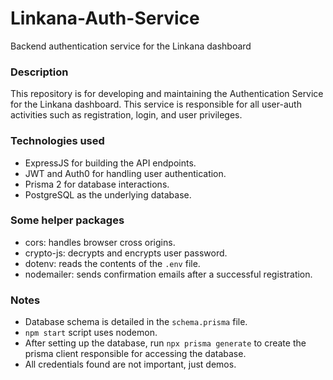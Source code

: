 # Linkana-Auth-Service
Backend authentication service for the Linkana dashboard

### Description

This repository is for developing and maintaining the Authentication Service for the Linkana dashboard. This service is responsible for all user-auth activities such as registration, login, and user privileges.

### Technologies used

- ExpressJS for building the API endpoints.
- JWT and Auth0 for handling user authentication.
- Prisma 2 for database interactions.
- PostgreSQL as the underlying database.

### Some helper packages

- cors: handles browser cross origins.
- crypto-js: decrypts and encrypts user password.
- dotenv: reads the contents of the `.env` file.
- nodemailer: sends confirmation emails after a successful registration.

### Notes

- Database schema is detailed in the `schema.prisma` file.
- `npm start` script uses nodemon.
- After setting up the database, run `npx prisma generate` to create the prisma client responsible for accessing the database.
- All credentials found are not important, just demos.
